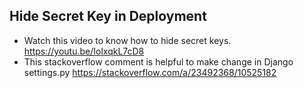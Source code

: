 ## Hide Secret Key in Deployment
- Watch this video to know how to hide secret keys.
https://youtu.be/IolxqkL7cD8
- This stackoverflow comment is helpful to make change in Django settings.py
 https://stackoverflow.com/a/23492368/10525182
</br>
